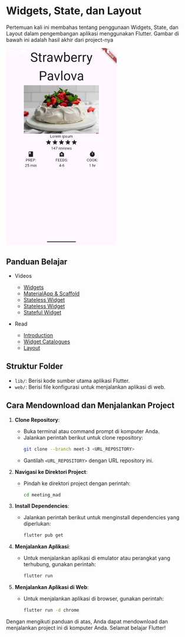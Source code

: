 # Widgets, State, dan Layout

Pertemuan kali ini membahas tentang penggunaan Widgets, State, dan Layout dalam pengembangan aplikasi menggunakan Flutter. Gambar di bawah ini adalah hasil akhir dari project-nya

<img src="github_assets/image.png" width="300">

## Panduan Belajar

- Videos
    - [Widgets](https://youtu.be/L0izVqsaxLI?si=dix9UWpHu-tJwLkju)
    - [MaterialApp & Scaffold](https://youtu.be/U0vS27vqKSo?si=zAjftWxNjPrD2gOO)
    - [Stateless Widget](https://youtu.be/tDKgJEvhaP8?si=Q7TwDrQk7fWDFJgW)
    - [Stateless Widget](https://youtu.be/tDKgJEvhaP8?si=Q7TwDrQk7fWDFJgW)
    - [Stateful Widget](https://youtu.be/Ab6TWjayrR0?si=2A_7opwVd-oCLUur)

- Read
    - [Introduction](https://docs.flutter.dev/ui)
    - [Widget Catalogues](https://docs.flutter.dev/ui/widgets)
    - [Layout](https://docs.flutter.dev/ui/layout)

## Struktur Folder

- `lib/`: Berisi kode sumber utama aplikasi Flutter.
- `web/`: Berisi file konfigurasi untuk menjalankan aplikasi di web.

## Cara Mendownload dan Menjalankan Project

1. **Clone Repository**:
   - Buka terminal atau command prompt di komputer Anda.
   - Jalankan perintah berikut untuk clone repository:
     ```sh
     git clone --branch meet-3 <URL_REPOSITORY>
     ```
   - Gantilah `<URL_REPOSITORY>` dengan URL repository ini.

2. **Navigasi ke Direktori Project**:
   - Pindah ke direktori project dengan perintah:
     ```sh
     cd meeting_mad
     ```

3. **Install Dependencies**:
   - Jalankan perintah berikut untuk menginstall dependencies yang diperlukan:
     ```sh
     flutter pub get
     ```

4. **Menjalankan Aplikasi**:
   - Untuk menjalankan aplikasi di emulator atau perangkat yang terhubung, gunakan perintah:
     ```sh
     flutter run
     ```

5. **Menjalankan Aplikasi di Web**:
   - Untuk menjalankan aplikasi di browser, gunakan perintah:
     ```sh
     flutter run -d chrome
     ```

Dengan mengikuti panduan di atas, Anda dapat mendownload dan menjalankan project ini di komputer Anda. Selamat belajar Flutter!